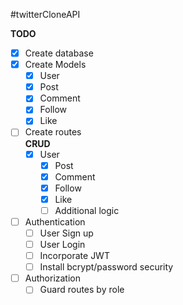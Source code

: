 #twitterCloneAPI

**TODO**
- [x] Create database
- [x] Create Models
    - [x] User
    - [x] Post
    - [x] Comment
    - [x] Follow
    - [x] Like
- [ ] Create routes\
  **CRUD**
  - [x] User
     - [x] Post
     - [x] Comment
     - [x] Follow
     - [x] Like
     - [ ] Additional logic
- [ ] Authentication
  - [ ] User Sign up 
  - [ ] User Login
  - [ ] Incorporate JWT
  - [ ] Install bcrypt/password security
- [ ] Authorization
  - [ ] Guard routes by role
